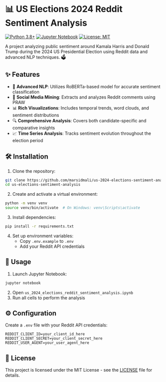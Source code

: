 # 📊 US Elections 2024 Reddit Sentiment Analysis

[![Python 3.8+](https://img.shields.io/badge/python-3.8+-blue.svg)](https://www.python.org/downloads/)
[![Jupyter Notebook](https://img.shields.io/badge/jupyter-%23FA0F00.svg?logo=jupyter&logoColor=white)](https://jupyter.org/)
[![License: MIT](https://img.shields.io/badge/License-MIT-yellow.svg)](https://opensource.org/licenses/MIT)

A project analyzing public sentiment around Kamala Harris and Donald Trump during the 2024 US Presidential Election using Reddit data and advanced NLP techniques. 🗳️

## ✨ Features

- 🤖 **Advanced NLP**: Utilizes RoBERTa-based model for accurate sentiment classification
- 📱 **Social Media Mining**: Extracts and analyzes Reddit comments using PRAW
- 📊 **Rich Visualizations**: Includes temporal trends, word clouds, and sentiment distributions
- 🔍 **Comprehensive Analysis**: Covers both candidate-specific and comparative insights
- 📈 **Time Series Analysis**: Tracks sentiment evolution throughout the election period

## 🛠️ Installation

1. Clone the repository:
```bash
git clone https://github.com/marsidmali/us-2024-elections-sentiment-analysis.git
cd us-elections-sentiment-analysis
```

2. Create and activate a virtual environment:
```bash
python -m venv venv
source venv/bin/activate  # On Windows: venv\Scripts\activate
```

3. Install dependencies:
```bash
pip install -r requirements.txt
```

4. Set up environment variables:
   - Copy `.env.example` to `.env`
   - Add your Reddit API credentials

## 🚀 Usage

1. Launch Jupyter Notebook:
```bash
jupyter notebook
```

2. Open `us_2024_elections_reddit_sentiment_analysis.ipynb`
3. Run all cells to perform the analysis


## ⚙️ Configuration

Create a `.env` file with your Reddit API credentials:
```plaintext
REDDIT_CLIENT_ID=your_client_id_here
REDDIT_CLIENT_SECRET=your_client_secret_here
REDDIT_USER_AGENT=your_user_agent_here
```

## 📝 License

This project is licensed under the MIT License - see the [LICENSE](https://github.com/marsidmali/US-2024-Elections-Sentiment-Analysis/blob/main/LICENSE) file for details.





